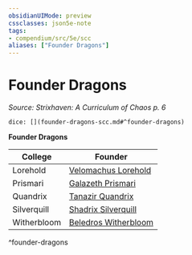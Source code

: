 ```yaml
---
obsidianUIMode: preview
cssclasses: json5e-note
tags:
- compendium/src/5e/scc
aliases: ["Founder Dragons"]
---
```

# Founder Dragons
*Source: Strixhaven: A Curriculum of Chaos p. 6* 

`dice: [](founder-dragons-scc.md#^founder-dragons)`

**Founder Dragons**

| College | Founder |
|---------|---------|
| Lorehold | [Velomachus Lorehold](compendium/bestiary/npc/velomachus-lorehold-scc.md) |
| Prismari | [Galazeth Prismari](compendium/bestiary/npc/galazeth-prismari-scc.md) |
| Quandrix | [Tanazir Quandrix](compendium/bestiary/npc/tanazir-quandrix-scc.md) |
| Silverquill | [Shadrix Silverquill](compendium/bestiary/npc/shadrix-silverquill-scc.md) |
| Witherbloom | [Beledros Witherbloom](compendium/bestiary/npc/beledros-witherbloom-scc.md) |
^founder-dragons